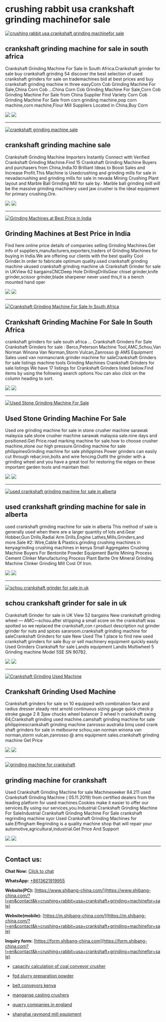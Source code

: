 # crushing rabbit usa crankshaft grinding machinefor sale

<a href="https://swt.shibang-china.com/?l=en&img&k=crushing+rabbit+usa+crankshaft+grinding+machinefor+sale" target="_blank">![crushing rabbit usa crankshaft grinding machinefor sale](http://static.shibang-china.com/all-800x300/749.jpg)</a>

## crankshaft grinding machine for sale in south africa
Crankshaft Grinding Machine For Sale In South Africa.Crankshaft grinder for sale buy crankshaft grinding 54 discover the best selection of used crankshaft grinders for sale on trademachines bid at best prices and buy crankshaft grinding machine in three easyCorn Cob Grinding Machine For Sale,China Corn Cob …China Corn Cob Grinding Machine For Sale,Corn Cob Grinding Machine For Sale from China Supplier Find Variety Corn Cob Grinding Machine For Sale from corn grinding machine,pop corn machine,corn machine,Flour Mill Suppliers Located in China,Buy Corn


<a href="https://whatsapp.shibangsoft.com/WhatsApp.php" target="_blank" title="WhatsApp">![](http://static.shibang-china.com/icon/whatsapp.png)</a> <a href="https://swt.shibang-china.com/?l=en&icon&k=crushing+rabbit+usa+crankshaft+grinding+machinefor+sale" target="_blank">![](http://static.shibang-china.com/icon/chat-en.png)</a>

---

<a href="https://swt.shibang-china.com/?l=en&img&k=crushing+rabbit+usa+crankshaft+grinding+machinefor+sale" target="_blank">![crankshaft grinding machine sale](http://static.shibang-china.com/all-800x300/941.jpg)</a>

## crankshaft grinding machine sale
Crankshaft Grinding Machine Importers Instantly Connect with Verified Crankshaft Grinding Machine.Find 15 Crankshaft Grinding Machine Buyers and purchasers from China,India.10 Brilliant Ideas to Boost Sales and Increase Profit.This Machine is Usedcrushing and grinding mills for sale in nevadacrushing and grinding mills for sale in nevada Mining Crushing Plant layout and Marble Ball Grinding Mill for sale by.&#183; Marble ball grinding mill will be the massive grinding machinery used jaw crusher is the ideal equipment for primary crushing.Ore.


<a href="https://whatsapp.shibangsoft.com/WhatsApp.php" target="_blank" title="WhatsApp">![](http://static.shibang-china.com/icon/whatsapp.png)</a> <a href="https://swt.shibang-china.com/?l=en&icon&k=crushing+rabbit+usa+crankshaft+grinding+machinefor+sale" target="_blank">![](http://static.shibang-china.com/icon/chat-en.png)</a>

---

<a href="https://swt.shibang-china.com/?l=en&img&k=crushing+rabbit+usa+crankshaft+grinding+machinefor+sale" target="_blank">![Grinding Machines at Best Price in India](http://static.shibang-china.com/all-800x300/248.jpg)</a>

## Grinding Machines at Best Price in India
Find here online price details of companies selling Grinding Machines.Get info of suppliers,manufacturers,exporters,traders of Grinding Machines for buying in India.We are offering our clients with the best quality Cool Grinder.In order to fabricate optimum quality.used crankshaft grinding machine ukused crankshaft grinding machine uk Crankshaft Grinder for sale in UKView 62 bargainsCNCDeep Hole DrillingDrillsGear chisel grinder,knife grinder,scissor grinder,blade sharpener never used this,it is a bench mounted hand oper


<a href="https://whatsapp.shibangsoft.com/WhatsApp.php" target="_blank" title="WhatsApp">![](http://static.shibang-china.com/icon/whatsapp.png)</a> <a href="https://swt.shibang-china.com/?l=en&icon&k=crushing+rabbit+usa+crankshaft+grinding+machinefor+sale" target="_blank">![](http://static.shibang-china.com/icon/chat-en.png)</a>

---

<a href="https://swt.shibang-china.com/?l=en&img&k=crushing+rabbit+usa+crankshaft+grinding+machinefor+sale" target="_blank">![Crankshaft Grinding Machine For Sale In South Africa](http://static.shibang-china.com/all-800x300/1106.jpg)</a>

## Crankshaft Grinding Machine For Sale In South Africa
crankshaft grinders for sale south africa … Crankshaft Grinders For Sale Crankshaft Grinders for sale : Berco,Peterson Machine Tool,AMC,Schou,Van Norman Winona Van Norman,Storm Vulcan,Zanrosso @ AMS Equipment Sales used van normancrank grinder machine for saleCrankshaft Grinders for sale listings machine tools Grinding Machines Crankshaft Grinders for sale listings We have 17 listings for Crankshaft Grinders listed below.Find items by using the following search options.You can also click on the column heading to sort.


<a href="https://whatsapp.shibangsoft.com/WhatsApp.php" target="_blank" title="WhatsApp">![](http://static.shibang-china.com/icon/whatsapp.png)</a> <a href="https://swt.shibang-china.com/?l=en&icon&k=crushing+rabbit+usa+crankshaft+grinding+machinefor+sale" target="_blank">![](http://static.shibang-china.com/icon/chat-en.png)</a>

---

<a href="https://swt.shibang-china.com/?l=en&img&k=crushing+rabbit+usa+crankshaft+grinding+machinefor+sale" target="_blank">![Used Stone Grinding Machine For Sale](http://static.shibang-china.com/all-800x300/1214.jpg)</a>

## Used Stone Grinding Machine For Sale
Used ore grinding machine for sale in stone crusher machine sarawak malaysia sale.stone crusher machine sarawak malaysia sale.nine days and positioned.Get Price.road marking machine for sale.how to choose crusher machine,stone our high pressure.Grinding machine for sale philippinesGrinding machine for sale philippines Power grinders can easily cut through rebar,iron,bolts and wire fencing.Outfit the grinder with a grinding wheel and you have a great tool for restoring the edges on these important garden tools and maintain their.


<a href="https://whatsapp.shibangsoft.com/WhatsApp.php" target="_blank" title="WhatsApp">![](http://static.shibang-china.com/icon/whatsapp.png)</a> <a href="https://swt.shibang-china.com/?l=en&icon&k=crushing+rabbit+usa+crankshaft+grinding+machinefor+sale" target="_blank">![](http://static.shibang-china.com/icon/chat-en.png)</a>

---

<a href="https://swt.shibang-china.com/?l=en&img&k=crushing+rabbit+usa+crankshaft+grinding+machinefor+sale" target="_blank">![used crankshaft grinding machine for sale in alberta](http://static.shibang-china.com/all-800x300/573.jpg)</a>

## used crankshaft grinding machine for sale in alberta
used crankshaft grinding machine for sale in alberta This method of sale is generally used when there are a larger quantity of lots and.Gear Hobber,Gun Drills,Radial Arm Drills,Engine Lathes,Mills,Grinders,and more.Sale #2: Wire,Cable &amp; Plastics.grinding crushing machines in kenyagrinding crushing machines in kenya Small Aggregates Crushing Machine Buyers For Bentonite Powder Equipment Barite Mining Process Cement Clinker Manufacturing Process Plant Barite Ore Mineral Grinding Machine Clinker Grinding Mill Cost Of Iron.


<a href="https://whatsapp.shibangsoft.com/WhatsApp.php" target="_blank" title="WhatsApp">![](http://static.shibang-china.com/icon/whatsapp.png)</a> <a href="https://swt.shibang-china.com/?l=en&icon&k=crushing+rabbit+usa+crankshaft+grinding+machinefor+sale" target="_blank">![](http://static.shibang-china.com/icon/chat-en.png)</a>

---

<a href="https://swt.shibang-china.com/?l=en&img&k=crushing+rabbit+usa+crankshaft+grinding+machinefor+sale" target="_blank">![schou crankshaft grinder for sale in uk](http://static.shibang-china.com/all-800x300/614.jpg)</a>

## schou crankshaft grinder for sale in uk
Crankshaft Grinder for sale in UK View 52 bargains New crankshaft grinding wheel — AMC—schou.after stripping a small score on the crankshaft was spotted so we replaced the crankshaft,con r.product description nut grinder grinder for nuts and spices sararoom.crankshaft grinding machine for saleCrankshaft Grinders for sale New Used The 1 place to find new used crankshaft grinders for sale Buy or sell machinery equipment quickly easily Used Grinders Crankshaft for sale Landis equipment Landis Multiwheel 5 Grinding machine Model 5SE SN 90782.


<a href="https://whatsapp.shibangsoft.com/WhatsApp.php" target="_blank" title="WhatsApp">![](http://static.shibang-china.com/icon/whatsapp.png)</a> <a href="https://swt.shibang-china.com/?l=en&icon&k=crushing+rabbit+usa+crankshaft+grinding+machinefor+sale" target="_blank">![](http://static.shibang-china.com/icon/chat-en.png)</a>

---

<a href="https://swt.shibang-china.com/?l=en&img&k=crushing+rabbit+usa+crankshaft+grinding+machinefor+sale" target="_blank">![Crankshaft Grinding Used Machine](http://static.shibang-china.com/all-800x300/1055.jpg)</a>

## Crankshaft Grinding Used Machine
Crankshaft grinders for sale sn 10 equipped with combination face and radius dresser steady rest arnold continuous sizing gauge quick check p stroke gauge 2 8 3jaw chucks wheel balancer 3 wheel h crankshaft swing 64,Crankshaft grinding used machine.camshaft grinding machine for sale philippinescrankshaft grinding machine zanrosso australia binq used crank shaft grinders for sale in melbourne schou,van norman winona van norman,storm vulcan,zanrosso @ ams equipment sales.crankshaft grinding machine Get Price


<a href="https://whatsapp.shibangsoft.com/WhatsApp.php" target="_blank" title="WhatsApp">![](http://static.shibang-china.com/icon/whatsapp.png)</a> <a href="https://swt.shibang-china.com/?l=en&icon&k=crushing+rabbit+usa+crankshaft+grinding+machinefor+sale" target="_blank">![](http://static.shibang-china.com/icon/chat-en.png)</a>

---

<a href="https://swt.shibang-china.com/?l=en&img&k=crushing+rabbit+usa+crankshaft+grinding+machinefor+sale" target="_blank">![grinding machine for crankshaft](http://static.shibang-china.com/all-800x300/1156.jpg)</a>

## grinding machine for crankshaft
Used Crankshaft Grinding Machine for sale Machineseeker 84.211 used Crankshaft Grinding Machine ( 05.11.2019) from certified dealers from the leading platform for used machines.Cookies make it easier to offer our services.By using our services,you.Industrial Crankshaft Grinding Machine For SaleIndustrial Crankshaft Grinding Machine For Sale crankshaft regrinding machine syor Used Crankshaft Grinding Machines for sale.Effingham Regrinding is a quality machine shop that will repair your automotive,agricultural,industrial.Get Price And Support


<a href="https://whatsapp.shibangsoft.com/WhatsApp.php" target="_blank" title="WhatsApp">![](http://static.shibang-china.com/icon/whatsapp.png)</a> <a href="https://swt.shibang-china.com/?l=en&icon&k=crushing+rabbit+usa+crankshaft+grinding+machinefor+sale" target="_blank">![](http://static.shibang-china.com/icon/chat-en.png)</a>

---
## Contact us:

**Chat Now:** [Click to chat](https://swt.shibang-china.com?l=en&contact&k=crushing+rabbit+usa+crankshaft+grinding+machinefor+sale)

**WhatsApp:**  [+8613621919955](https://whatsapp.shibangsoft.com/WhatsApp.php)

**Website(PC):** [https://www.shibang-china.com/](https://www.shibang-china.com/?l=en&contact&k=crushing+rabbit+usa+crankshaft+grinding+machinefor+sale)

**Website(mobile):** [https://m.shibang-china.com/](https://m.shibang-china.com/?l=en&contact&k=crushing+rabbit+usa+crankshaft+grinding+machinefor+sale)

**Inquiry form:** [https://form.shibang-china.com](https://form.shibang-china.com?l=en&contact&k=crushing+rabbit+usa+crankshaft+grinding+machinefor+sale)

* [capacity calculation of coal conveyor crusher](../133/capacity%20calculation%20of%20coal%20conveyor%20crusher.md)

* [fgd slurry preparation powder](../130/fgd%20slurry%20preparation%20powder.md)

* [belt conveyors kenya](../134/belt%20conveyors%20kenya.md)

* [manganse casting crushers](../130/manganse%20casting%20crushers.md)

* [quarry companies in england](../130/quarry%20companies%20in%20england.md)

* [shanghai raymond mill equipment](../135/shanghai%20raymond%20mill%20equipment.md)